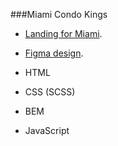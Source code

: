 ###Miami Condo Kings


- [Landing for Miami](https://RomaSheva1987.github.io/miami-landing/).

- [Figma design](https://www.figma.com/file/nHz8bflIwJaWP3P99vKTH5/miami_home_new?node-id=16033%3A3).

- HTML

- CSS (SCSS)

- BEM

- JavaScript
